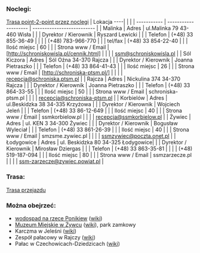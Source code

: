 ### Noclegi:
[Trasa point-2-point przez noclegi](https://maps.openrouteservice.org/directions?n1=49.70712&n2=19.229246&n3=13&a=49.793619,18.789495,49.637751,18.946235,49.520908,19.027039,49.502513,19.097156,49.58232,19.34373,49.728449,19.125429,49.686166,19.210731,49.914745,19.005904&b=1a&c=0&g1=-1&g2=0&h2=3&k1=en-US&k2=km)
| Lokacja ----|                      |                            |
| ----------- | -------------------- | -------------------------- |
| Malinka     | Adres                | ul.Malinka 79 43-460 Wisła |
|             | Dyrektor / Kierownik | Ryszard Lewicki            |
|             | Telefon              | (+48) 33 855-36-49         |
|             |                      | (+48) 783-966-770          |
|             | tel/fax              | (+48) 33 854-22-40         |
|             | Ilość miejsc         | 60                         |
|             | Strona www / Email   | [http://schroniskowisla.pl/cennik.html] |
|             |                      | ssm@schroniskowisla.pl     |
| Sól Kiczora | Adres                | Sól Oźna 34-370 Rajcza     |
| | Dyrektor / Kierownik | Joanna Pietraszko          |
| | Telefon | (+48) 33 864-41-43 |
| | Ilość miejsc | 26 |
| | Strona www / Email | [http://schroniska-ptsm.pl/] |
| | | recepcja@schroniska.ptsm.pl |
| Rajcza | Adres | Nickulina 374 34-370 Rajcza |
| | Dyrektor / Kierownik | Joanna Pietraszko |
| | Telefon | (+48) 33 864-33-55 |
| | Ilość miejsc | 50 |
| | Strona www / Email | schroniska-ptsm.pl |
| | | recepcja@schroniska-ptsm.pl |
| Korbielów | Adres | ul.Beskidzka 38 34-335 Krzyżowa |
| | Dyrektor / Kierownik | Wojciech Jeleń |
| | Telefon | (+48) 33 86-12-649 |
| | Ilość miejsc | 40 |
| | Strona www / Email | ssmkorbielow.pl |
| | | recepcja@ssmkorbielow.pl |
| Żywiec | Adres | ul. KEN 3 34-300 Żywiec |
| | Dyrektor / Kierownik | Bogusław Wyleciał |
| | Telefon | (+48) 33 861-26-39 |
| | Ilość miejsc | 40 |
| | Strona www / Email | smzsme.zywiec.pl |
| | | ssmzywiec@poczta.onet.pl |
| Łodygowice | Adres | ul. Beskidzka 80 34-325 Łodygowice|
| | Dyrektor / Kierownik | Mirosław Dziergas |
| | Telefon | (+48) 33 863-35-81 |
| | | (+48) 519-187-094 |
| | Ilość miejsc | 80 |
| | Strona www / Email | ssmzarzecze.pl |
| | | ssm-zarzecze@zywiec.powiat.pl |

### Trasa:
[Trasa przejazdu](https://maps.openrouteservice.org/directions?n1=49.54256&n2=18.987452&n3=14&a=49.793619,18.789495,49.637751,18.946235,49.624271,18.91142,49.607866,18.923718,49.598147,18.924856,49.520908,19.027039,49.502513,19.097156,49.613199,19.267277,49.58232,19.34373,49.659663,19.309486,49.686166,19.210731,49.728449,19.125429,49.774857,19.201726,49.914745,19.005904&b=1a&c=0&g1=-1&g2=0&h2=3&k1=en-US&k2=km)

### Można obejrzeć:
- [wodospad na rzece Ponikiew](https://www.openstreetmap.org/node/3867926295) ([wiki](https://pl.wikipedia.org/wiki/Ponikwa_(dop%C5%82yw_So%C5%82y)))
- [Muzeum Miejskie w Żywcu](http://www.muzeum-zywiec.pl/) ([wiki](https://pl.wikipedia.org/wiki/Muzeum_Miejskie_w_%C5%BBywcu)), park zamkowy
- Karczma w Jeleśni ([wiki](https://pl.wikipedia.org/wiki/Karczma_w_Jele%C5%9Bni))
- Zespół pałacowy w Rajczy ([wiki](https://pl.wikipedia.org/wiki/Pa%C5%82ac_w_Rajczy))
- Pałac w Czechowicach-Dziedzicach ([wiki](https://pl.wikipedia.org/wiki/Pa%C5%82ac_Kotuli%C5%84skich))
